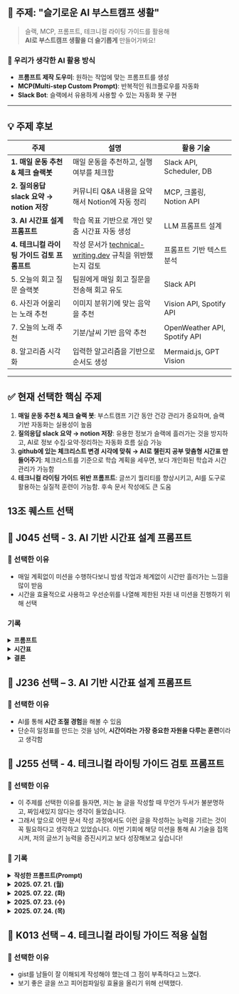 ## 📌 주제: "슬기로운 AI 부스트캠프 생활"

> 슬랙, MCP, 프롬프트, 테크니컬 라이팅 가이드를 활용해  
> **AI로 부스트캠프 생활을 더 슬기롭게** 만들어가봐요!

### 🤔 우리가 생각한 AI 활용 방식

- **프롬프트 제작 도우미**: 원하는 작업에 맞는 프롬프트를 생성
- **MCP(Multi-step Custom Prompt)**: 반복적인 워크플로우를 자동화
- **Slack Bot**: 슬랙에서 유용하게 사용할 수 있는 자동화 봇 구현

---

## 💡 주제 후보

| 주제                                        | 설명                                                                                                 | 활용 기술                    |
| ------------------------------------------- | ---------------------------------------------------------------------------------------------------- | ---------------------------- |
| **1. 매일 운동 추천 & 체크 슬랙봇**         | 매일 운동을 추천하고, 실행 여부를 체크함                                                             | Slack API, Scheduler, DB     |
| **2. 질의응답 slack 요약 → notion 저장**    | 커뮤니티 Q&A 내용을 요약해서 Notion에 자동 정리                                                      | MCP, 크롤링, Notion API      |
| **3. AI 시간표 설계 프롬프트**              | 학습 목표 기반으로 개인 맞춤 시간표 자동 생성                                                        | LLM 프롬프트 설계            |
| **4. 테크니컬 라이팅 가이드 검토 프롬프트** | 작성 문서가 [technical-writing.dev](https://technical-writing.dev/index.html) 규칙을 위반했는지 검토 | 프롬프트 기반 텍스트 분석    |
| 5. 오늘의 회고 질문 슬랙봇                  | 팀원에게 매일 회고 질문을 전송해 회고 유도                                                           | Slack API                    |
| 6. 사진과 어울리는 노래 추천                | 이미지 분위기에 맞는 음악을 추천                                                                     | Vision API, Spotify API      |
| 7. 오늘의 노래 추천                         | 기분/날씨 기반 음악 추천                                                                             | OpenWeather API, Spotify API |
| 8. 알고리즘 시각화                          | 입력한 알고리즘을 기반으로 순서도 생성                                                               | Mermaid.js, GPT Vision       |

---

## ✅ 현재 선택한 핵심 주제

1. **매일 운동 추천 & 체크 슬랙 봇**: 부스트캠프 기간 동안 건강 관리가 중요하며, 슬랙 기반 자동화는 실용성이 높음
2. **질의응답 slack 요약 → notion 저장**: 유용한 정보가 슬랙에 흘러가는 것을 방지하고, AI로 정보 수집·요약·정리하는 자동화 흐름 실습 가능
3. **github에 있는 체크리스트 변경 시각에 맞춰 → AI로 챌린지 공부 맞춤형 시간표 만들어주기**: 체크리스트를 기준으로 학습 계획을 세우면, 보다 개인화된 학습과 시간 관리가 가능함
4. **테크니컬 라이팅 가이드 위반 프롬프트**: 글쓰기 퀄리티를 향상시키고, AI를 도구로 활용하는 실질적 훈련이 가능함. 후속 문서 작성에도 큰 도움

## 13조 퀘스트 선택

## 📅 J045 선택 - 3. AI 기반 시간표 설계 프롬프트

### 📌 선택한 이유

- 매일 계획없이 미션을 수행하다보니 밤샘 작업과 체계없이 시간만 흘러가는 느낌을 많이 받음
- 시간을 효율적으로 사용하고 우선순위를 나열해 제한된 자원 내 미션을 진행하기 위해 선택

### 기록

<details>
<summary><strong>프롬프트</strong></summary>
💬 너는 미션 매니저야. 내가 공부해야 할 키워드와 구현해야 할 사항을 알려주면 그걸 토대로 시간표 목록을 짜줘. 12~14시는 설계,14~19시는 구현이야. 이걸 참고해서 만들어줘

💬 근데 구현만 하는게 아니라 구현하기 위해 학습 시간을 가져야 해. 그러니 받은 키워드를 어떻게 학습해야 하는지를 고려해서 시간표를 만들어줘. 근데 반드시 모든 해야 하는 행동들에 대해 우선순위를 매겨서 어느 한 쪽에 시간을 쏟게 만들지 말아줘. 그리고 내가 너가 보내준 시간표를 토대로 행동했을 때 길에서 벗어나지 않게 해줘

💬 객체지향 프로그래밍,다형성,클래스, 보드게임 구현

</details>
<details>
<summary><strong>시간표</strong></summary>
- 12:00 ~ 12:30
  - 객체지향 프로그래밍(OOP) 4대 원칙 학습 (추상화, 캡슐화, 상속, 다형성)
  - 현실 세계 예시로 이해해보기 (예: 플레이어, 게임판 등)
- 12:30 ~ 13:00
  - 만들 보드게임의 요구사항 분석
  - 필요한 객체 목록 정리 (Player, Game, Board 등)
  - 각 객체의 역할과 책임 정의
- 13:00 ~ 13:30
  - 클래스 간 관계 설계 (상속, 포함 등)
  - 생성자, 필드, 메서드 시그니처 구상
- 13:30 ~ 14:00
  - 다형성이 필요한 부분 식별
  - 추상 클래스 또는 인터페이스 설계 (Player, takeTurn() 등)
- 14:00 ~ 14:30
  - Player, Board, Game 클래스 기본 뼈대 구현
  - 설계한 필드와 메서드 틀 잡기
- 14:30 ~ 15:00
  - 추상 클래스 Player 만들고
  - HumanPlayer, AIPlayer 같은 하위 클래스 구현
- 15:00 ~ 16:00
  - 턴 관리, 주사위 이동 등 기본 게임 흐름 로직 구현
- 16:00 ~ 17:00
  - 다형성 적용: 각 플레이어 타입에 맞는 takeTurn() 구현
- 17:00 ~ 18:00
  - 전체 게임 실행 및 디버깅
  - 종료 조건, 예외 처리 등 점검
- 18:00 ~ 19:00
  - 리팩토링: 중복 제거, 책임 분리, 메서드 정리
  - 클래스 구조 개선
</details>
<details>
<summary><strong>결론</strong></summary>
AI를 통해 시간표를 생성했지만, 유동성이 포함되어 있지 않고 우선순위에 따른 시간 분배가 되어 있지 않아 시간표 대로 미션을 진행하는데 어려움이 있었다. 이후 미션을 진행에 집중하느라 시간표를 더이상 생성하지 않았는데 같은 미션을 진행한 J236님께선 시간별로 나눈게 아닌 작업 별 소요 시간을 분배하는 식으로 시간표를 만드신걸 보고 이러한 방향이 실천하는데 있어 가능성이 높을 것 같다!
</details>

## 📅 J236 선택 – 3. AI 기반 시간표 설계 프롬프트

### 📌 선택한 이유

- AI를 통해 **시간 조절 경험**을 해볼 수 있음
- 단순히 일정표를 만드는 것을 넘어, **시간이라는 가장 중요한 자원을 다루는 훈련**이라고 생각함

## 📅 J255 선택 - 4. 테크니컬 라이팅 가이드 검토 프롬프트

### 📌 선택한 이유

- 이 주제를 선택한 이유를 들자면, 저는 늘 글을 작성할 때 무언가 두서가 불분명하고, 짜임새있지 않다는 생각이 들었습니다.
- 그래서 앞으로 어떤 문서 작성 과정에서도 이런 글을 작성하는 능력을 기르는 것이 꼭 필요하다고 생각하고 있었습니다. 이번 기회에 해당 미션을 통해 AI 기술을 접목시켜, 저의 글쓰기 능력을 증진시키고 보다 성장해보고 싶습니다!

### 📒 기록

<details>

<summary><strong>작성한 프롬프트(Prompt)</strong></summary>

#### 프롬프트 마크다운(Markdown)

```
아래 테크니컬 라이팅 원칙을 기준으로 내가 작성한 문서를 점검해줘.

1. 명확성 (Clear): 오해 없이 바로 이해할 수 있는지, 용어나 표현이 혼란스럽지 않은지.
2. 간결성 (Concise): 불필요하거나 중복된 문장이 없는지, 핵심만 전달하는지.
3. 자연스러움 (Casual): 실제 말하는 것처럼 자연스럽고 딱딱하지 않은지.
4. 존중과 신뢰 (Respect): 독자를 위하는 톤앤매너인지, 강요하거나 무시하는 표현은 없는지.
5. 공감과 감정 (Emotional): 독자의 상황과 감정을 고려했는지.

또한 아래 8가지 글쓰기 실천 원칙도 점검해줘.

- Predictable hint: 사용자가 다음 흐름을 예측할 수 있도록 했는가?
- Weed cutting: 의미 없는 단어나 군더더기를 제거했는가?
- Remove empty sentences: 내용 없는 문장을 줄였는가?
- Focus on key message: 핵심 메시지가 잘 드러나는가?
- Easy to speak: 말하듯 자연스럽게 읽히는가?
- Suggest over force: 강요하는 표현보다 제안하는 방식인가?
- Universal words: 누구나 쉽게 이해할 수 있는 단어를 썼는가?
- Find hidden emotion: 사용자 감정에 대한 고려가 담겼는가?

또한 아래 원칙들도 점검해줘.

- 모르거나 불확실한 정보는 추측하지 말고 '모르겠습니다' 라고 답변해줘.
- 창작된 내용이나 근거가 없는 정보는 절대 포함하지 마.
- 공식 문서, 뉴스, 논문 등 출처가 명확한 정보만 제공해줘.
- 복잡한 내용은 단계별로 순서 있게 작성해줘.

[작성한 문서 시작]
---

---
[작성한 문서 끝]

항목별로 개선이 필요한 부분이 있다면 구체적인 문장과 함께 어떻게 고치면 좋을지에 대해서도 알려줘.
```

</details>

<details>

<summary><strong>2025. 07. 21. (월)</strong></summary>

#### 기존 내용

- [Gist Link](https://gist.github.com/letscoding2472/77df9b57a01c505c249ef2c11d3b0d81)

#### 답변 내용

아주 좋은 테크니컬 문서입니다. 전체적으로 명확하고 친절하며, 구조화도 잘 되어 있어 독자가 빠르게 개념을 파악할 수 있도록 구성되어 있습니다. 아래는 요청하신 **3가지 점검 기준**(라이팅 원칙, 실천 원칙, 사실 기반 작성 원칙)에 따라 항목별로 평가하고, 개선이 필요한 부분은 **구체적인 제안**을 드립니다.

---

## ✅ \[1] 테크니컬 라이팅 5대 원칙 평가

| 원칙            | 평가    | 피드백 및 예시                                                                                                                                                                                      |
| --------------- | ------- | --------------------------------------------------------------------------------------------------------------------------------------------------------------------------------------------------- |
| **명확성**      | 🟢 우수 | 대부분 문장이 명확하며 기술 용어도 잘 정의되어 있습니다. 다만 `"사용자 명령 처리 → 종료 여부 확인 → AI 공격"` 같은 문장은 구체적인 흐름이 조금 더 자연스럽게 설명될 수 있습니다. → 제안: 아래 참고. |
| **간결성**      | 🟡 보통 | 전체적으로 잘 정리되어 있으나, 일부 중복 표현 및 문장 길이 조정이 필요합니다. 예: `"게임 클래스 Game 구현"` → 클래스 이름 중복.                                                                     |
| **자연스러움**  | 🟢 우수 | 말하듯이 부드럽게 작성되어 읽기 편합니다. 일부 문장은 어투만 살짝 다듬으면 더욱 좋아질 수 있습니다.                                                                                                 |
| **존중과 신뢰** | 🟢 우수 | 친절하고 안내적인 톤이 잘 유지되어 있습니다. 사용자에게 부담을 주는 표현이 없습니다.                                                                                                                |
| **공감과 감정** | 🟢 우수 | 사용자의 입장에서 설명 순서를 잡고 있으며, `"추후 리팩토링 이후..."` 등의 예측 언급도 공감이 느껴집니다.                                                                                            |

---

## ✅ \[2] 글쓰기 실천 원칙 8가지

| 실천 원칙                  | 평가              | 개선 포인트                                                                                                                                  |
| -------------------------- | ----------------- | -------------------------------------------------------------------------------------------------------------------------------------------- |
| **Predictable hint**       | 🟢 좋음           | 전체 흐름이 잘 짜여 있어 다음 내용을 예측하기 쉽습니다.                                                                                      |
| **Weed cutting**           | 🟡 일부 개선 필요 | `"게임 클래스 Game 구현"` 같은 중복 표현, `"이 파일은 다음과 같은 모듈들을 import 하여 사용합니다"` 같은 군더더기 문장을 정리할 수 있습니다. |
| **Remove empty sentences** | 🟢 좋음           | 비어 있는 문장은 거의 없습니다.                                                                                                              |
| **Focus on key message**   | 🟢 좋음           | 메서드, 역할, 흐름 등 핵심 메시지가 잘 전달됩니다.                                                                                           |
| **Easy to speak**          | 🟢 자연스러움     | 읽는 느낌도 자연스럽고 쉽게 말하듯 읽힙니다.                                                                                                 |
| **Suggest over force**     | 🟢 좋음           | `~할 수 있습니다`, `입력 시`, `설명하겠습니다` 등 제안 형태가 잘 사용되고 있습니다.                                                          |
| **Universal words**        | 🟢 좋음           | 어려운 용어나 은어 없이 쉬운 단어가 주로 사용되었습니다.                                                                                     |
| **Find hidden emotion**    | 🟢 좋음           | `"추후 설명을 추가하겠습니다"` 같은 언급은 배려의 표현으로 사용자 감정을 고려한 흔적입니다.                                                  |

---

## ✅ \[3] 정확성과 신뢰 원칙

| 원칙                       | 평가         | 개선 제안                                                                                                                                              |
| -------------------------- | ------------ | ------------------------------------------------------------------------------------------------------------------------------------------------------ |
| **모르면 모른다고 말하기** | 🟢 해당 없음 | 이 문서에는 불확실한 정보를 추측하는 표현이 없습니다.                                                                                                  |
| **창작된 내용 배제**       | 🟢 양호      | 기술 설명은 코드 기반으로 정확하게 작성되어 있습니다.                                                                                                  |
| **출처 기반 작성**         | 🟢 적절      | 코드에 대한 설명이므로 출처 필요 없음. 다만, 추후 외부 API 등 설명 시는 문서 참조 권장.                                                                |
| **단계적 설명**            | 🟡 개선 여지 | `play()` 메서드 설명 부분에서 흐름이 `"→"` 기호로 압축되어 있어, 실제 초심자 입장에서는 좀 더 단계적으로 나열하면 더 좋을 수 있습니다. 아래 예시 참고. |

---

## 📌 세부 개선 제안 (문장 중심)

### 1. 중복 표현 제거 (간결성 개선)

**원문**:

> 게임 클래스 Game 구현

**개선안**:

> Game 클래스 구현
> (클래스 이름이 이미 ‘Game’이므로 중복 제거)

---

### 2. 더 자연스러운 흐름의 문장 제안

**원문**:

> 한 턴은 사용자 명령 처리 → 종료 여부 확인 → AI 공격 → 종료 여부 확인 순서로 구성됩니다.

**개선안**:

> 한 턴은 사용자의 명령을 처리하고, 게임 종료 여부를 확인한 뒤, AI의 공격과 종료 여부 확인까지 이어지는 흐름으로 구성됩니다.
> (말하듯 자연스럽게 재구성)

---

### 3. 문장 간결화 (weed cutting)

**원문**:

> 이 파일은 다음과 같은 모듈들을 import 하여 사용합니다.

**개선안**:

> 이 파일은 다음 모듈들을 사용합니다.
> (자연스럽고 짧게 정리)

---

### 4. 사용자 감정에 더 다가가는 표현 추가

**원문**:

> 추후 리팩토링 이후에 각 파일에 대해서도 설명을 추가하겠습니다.

**개선안**:

> 현재 일부 파일은 리팩토링 중이라 설명이 부족할 수 있습니다. 이후 더 자세한 내용을 추가해드릴게요.
> (‘설명 부족할 수 있음’에 대한 사전 공감 표시)

---

### 5. 더 쉬운 단어 선택

**원문**:

> `사용자는 다음 형식으로 명령어를 입력할 수 있습니다`

**개선안**:

> 명령어는 이렇게 입력하면 됩니다
> (형식적 문장을 말하듯 부드럽게 바꾸는 예)

---

## 🧾 요약 제안

### 🔧 수정이 권장되는 주요 항목 요약:

- 중복 표현 제거 (`게임 클래스 Game 구현` → `Game 클래스 구현`)
- 군더더기 제거 (`import 하여 사용합니다` → `사용합니다`)
- 문장 더 말하듯 자연스럽게 (`→` 나열 대신 문장 연결)
- 감정적 고려 표현 강화 (`부족할 수 있습니다`, `추가해드릴게요`)
- 명령조 표현 줄이기 (`입력할 수 있습니다` → `입력하면 됩니다`)

---

## ✅ 전체 총평

현재 작성하신 문서는 **구조가 뛰어나고**, **기술 내용을 초보자도 이해할 수 있을 만큼 잘 설명**하고 있으며, **사용자 관점의 배려도 느껴지는 좋은 문서**입니다. 다듬으면 바로 배포 가능한 수준입니다.

다만 일부 표현을 더 간결하고 자연스럽게 다듬는다면 훨씬 더 매끄러운 글이 됩니다. 위 제안들을 반영해 다듬으면 더욱 읽기 좋은 테크니컬 문서가 될 것입니다. 필요하다면 제가 직접 수정 버전으로 리라이팅도 도와드릴 수 있습니다!

</details>

<details>

<summary><strong>2025. 07. 22. (화)</strong></summary>

#### 답변 내용

당신이 작성한 문서는 전체적으로 명확하고 구조화도 잘 되어 있습니다. 그러나 테크니컬 라이팅의 기준과 8가지 실천 원칙에 따라 더 개선할 수 있는 부분도 분명히 있습니다. 아래에 각 항목별 점검 결과와 함께 구체적인 개선 제안도 드립니다.

---

## ✅ **1. 테크니컬 라이팅 원칙 점검**

| 원칙                        | 평가                | 설명 및 제안                                                                                                                                                                                                                                                      |
| --------------------------- | ------------------- | ----------------------------------------------------------------------------------------------------------------------------------------------------------------------------------------------------------------------------------------------------------------- |
| **명확성 (Clear)**          | 👍 대부분 명확      | 다만 `파일 및 디렉토리는 각각 다음과 같은 속성을 가짐:` 이후 설명이 누락되어 있어, 예시와의 연결이 다소 뜬금없이 느껴질 수 있습니다. 예: <br> **개선 제안:** “예를 들어, 파일은 이름, 크기, 인코딩, 내용 등을 포함하고 있습니다.” 같은 연결 문장을 추가해 주세요. |
| **간결성 (Concise)**        | 👍 우수             | 군더더기 없이 필요한 정보만 정리되어 있습니다. 단, 일부 중복 제거 가능. 예: `"파일 및 디렉토리는 각각 다음과 같은 속성을 가짐:"` → "파일과 디렉토리의 주요 속성은 다음과 같습니다."                                                                               |
| **자연스러움 (Casual)**     | ⚠️ 다소 기술 문서적 | 문장 톤이 전반적으로 딱딱합니다. 설명부에 한두 문장 정도 말하듯 톤을 추가해주면 더 친근해질 수 있습니다. 예: `"디렉토리 구조 예시"` 앞에 `"아래는 실제 예시입니다."` 같은 문장을 추가.                                                                            |
| **존중과 신뢰 (Respect)**   | 👍 있음             | 강요하거나 위협적인 표현 없이 정보 제공에 집중되어 있습니다.                                                                                                                                                                                                      |
| **공감과 감정 (Emotional)** | ⚠️ 부족             | 문서 자체가 기술 설명 위주라 공감 요소는 거의 없습니다. 예를 들어 CLI 명령어 부분에 `"간단한 명령어로 디렉토리와 파일을 만들 수 있어요!"` 같은 안내 문장을 덧붙이면 초보 사용자 입장에서 부담이 줄어듭니다.                                                       |

---

## ✅ **2. 8가지 글쓰기 실천 원칙 점검**

| 원칙                       | 평가                           | 설명 및 제안                                                                                                                                                                              |
| -------------------------- | ------------------------------ | ----------------------------------------------------------------------------------------------------------------------------------------------------------------------------------------- |
| **Predictable hint**       | 👍 잘 유도됨                   | 구성 요소, 저장 포맷, 메서드 등 흐름이 예측 가능하게 정리됨.                                                                                                                              |
| **Weed cutting**           | 👍 잘 정리됨                   | 의미 없는 표현은 보이지 않음. 다만 `"디렉토리 구조 예시"` 아래 JSON이 예제인지 설명인지 명확하지 않음 → `예시:`를 강조하거나 `"이 구조는 JSON 포맷으로 저장됩니다.”` 같은 안내 추가 추천. |
| **Remove empty sentences** | 👍 불필요한 문장 없음          | 간결하게 핵심 전달됨.                                                                                                                                                                     |
| **Focus on key message**   | 👍 좋음                        | 문단별로 목적이 명확히 드러남.                                                                                                                                                            |
| **Easy to speak**          | ⚠️ 일부 개선 여지              | `"구조 내 파일들 추출"` 같은 표현은 다소 기계적 → `"전체 구조에서 파일들을 모아 반환합니다"`처럼 부드럽게 바꾸면 좋음.                                                                    |
| **Suggest over force**     | 👍 해당 없음                   | 강요하는 문장은 없음.                                                                                                                                                                     |
| **Universal words**        | ⚠️ 일부 용어는 초심자에게 생소 | `"호스트로 저장"`, `"마운트"`, `"메타데이터"` 같은 용어는 초보자에게 설명 필요. 하단에 짧게 용어 설명 또는 툴팁 표기 추천.                                                                |
| **Find hidden emotion**    | ⚠️ 공감 부족                   | 감정적 고려는 거의 없음. `"npm install"` 같은 실행 예시에 `"처음 실행하시는 분은 이 명령어부터 시작해 주세요."` 같은 안내가 들어가면 친절함이 더해짐.                                     |

---

## ✅ **3. 기타 원칙 점검**

| 원칙                                        | 평가                            | 설명                                                                                                                                                      |
| ------------------------------------------- | ------------------------------- | --------------------------------------------------------------------------------------------------------------------------------------------------------- |
| **모르거나 불확실한 정보는 추측하지 말 것** | ✅ 해당 없음                    |                                                                                                                                                           |
| **근거 없는 창작 금지**                     | ✅ 모든 내용이 코드 기반 정보   |                                                                                                                                                           |
| **출처가 명확한 정보만 제공**               | ✅ 자체 코드 기준 설명으로 충실 |                                                                                                                                                           |
| **복잡한 내용은 단계별로**                  | ⚠️ 일부 요약 설명 없음          | 예: `#save()` 등 메서드는 함수명만 있고 동작 설명이 너무 간단함. 한 줄짜리 설명이라도 `"파일 구조를 JSON 형태로 직렬화하여 저장합니다.”` 정도는 추가 추천 |

---

## ✨ 구체적인 개선 제안 예시

### 기존 문장:

> `파일 및 디렉토리는 각각 다음과 같은 속성을 가짐:`

### 개선안:

> `파일과 디렉토리는 이름, 크기, 인코딩 등의 속성을 가지고 있으며, 이 정보는 JSON 구조로 저장됩니다.`

---

### 기존 메서드 요약 (간단 설명만 있음):

> `#save()`: 파일, 디렉토리, 메타데이터 저장

### 개선안:

> `#save()`: 현재 메모리 상의 디렉토리 구조와 파일 내용을 JSON 형태로 저장 파일(`.dat`, `.dir`, `.info`)에 기록합니다.

---

### 기존 CLI 명령어 소개:

> `read <path>`: 파일 내용 출력

### 개선안:

> `read <path>`: 해당 경로의 파일을 읽어 내용을 출력합니다. 텍스트 파일의 경우 콘솔에 그대로 표시됩니다.

---

### 기존 실행 명령어 섹션:

> `> npm install`

### 개선안:

````md
```bash
# 필요한 모듈 설치 (최초 1회)
npm install

# 가상 파일 시스템 실행
npm start

# 테스트 실행
npm test
```
````

```

---

## 🧾 최종 요약

| 평가 항목 | 상태 | 메모 |
|-----------|------|------|
| 명확성 | 👍 | 예시 연결 문장 보완 필요 |
| 간결성 | 👍 | 군더더기 거의 없음 |
| 자연스러움 | ⚠️ | 일부 문장은 부드러운 말투로 개선 가능 |
| 존중과 신뢰 | 👍 | 강요 없이 정보 중심 |
| 공감과 감정 | ⚠️ | 초보자 시선에서 약간의 설명 보완 필요 |
| 예측 가능 흐름 | 👍 | 전체 구조와 순서 좋음 |
| 군더더기 제거 | 👍 | 불필요 표현 없음 |
| 빈 문장 제거 | 👍 | 문장마다 정보 있음 |
| 핵심 메시지 | 👍 | 파트별로 잘 정리 |
| 말하듯 읽히는가 | ⚠️ | 자연스러운 문장 몇 개 보완 필요 |
| 강요 대신 제안 | 👍 | 강요하는 문장 없음 |
| 쉬운 단어 사용 | ⚠️ | 일부 기술 용어 보완 필요 |
| 감정 고려 | ⚠️ | 사용자 배려 톤 추가 추천 |

---
```

</details>

<details>

<summary><strong>2025. 07. 23. (수)</strong></summary>

#### 답변 내용

아래는 작성하신 문서를 기반으로, 제시하신 **테크니컬 라이팅 원칙 5가지**와 **글쓰기 실천 원칙 8가지**, 그리고 **추가 명시된 작성 원칙들**에 따라 전반적인 점검과 개선 제안입니다.

---

## ✅ 1. 테크니컬 라이팅 5원칙 평가

### ① 명확성 (Clear) ✅

- **강점**: 구현 목적, 자료구조의 동작 방식, 입출력 예시가 명확하게 잘 설명되어 있음. 함수명도 실제 코드 그대로 명시되어 있어서 이해하기 쉬움.
- **개선 제안**:

  - `그래프 다이어그램(Graph Diagram)`은 시각자료로 좋은 시도지만, 캡션이나 간단한 설명이 없어 초심자는 맥락을 이해하기 어려울 수 있습니다.

    > 💡 개선안: “아래 다이어그램은 append 시 LinkedList 구조가 어떻게 변형되는지를 시각적으로 보여줍니다.”처럼 목적을 간단히 서술.

---

### ② 간결성 (Concise) ⚠️

- **강점**: 대부분 핵심 정보만 잘 추려서 작성됨.
- **개선 제안**:

  - 다소 **중복적인 표현**이 여러 곳에서 발견됩니다.

    - 예:

      > "createBook(...) - 새 책 객체 생성 - 책의 메타데이터를 담는 단순 객체"
      > → `"새 책 객체 생성 (책의 메타데이터를 담는 단순 객체)"` 로 통합 가능.

  - `"입력"` - `"출력"` 포맷 반복은 좋지만, \*\*불필요한 말머리 나열(ex: “입력 - books (LinkedList) - 기본값: 새로운 LinkedList”)\*\*는 줄여도 의미가 흐려지지 않음.

    > 💡 개선안: `"books: LinkedList (기본값: 새로운 LinkedList)"` 식으로 한 줄 요약 가능.

---

### ③ 자연스러움 (Casual) ⚠️

- **관찰**: 설명 대부분이 기술적 설명문 형태라 **말하듯 자연스럽다기보단 문서 중심의 딱딱한 표현**이 주를 이룸.
- **개선 제안**:

  - 예:

    > "해당 위치에 새로운 노드 삽입 → 이후 노드는 그대로 연결"
    > → `"새 노드를 그 위치에 끼워 넣고, 뒤쪽 노드는 그대로 이어집니다"`처럼 구어체에 가깝게 표현 가능.

  - `"즉,"`, `"당연히"`, `"물론"` 같은 표현은 구어체에 가까우나, 기술 문서에서는 지나치게 설명적으로 보일 수 있습니다. 자연스러우면서도 약간 더 객관적으로 다듬으면 좋습니다.

    > 💡 예: `"즉, 해당 대여자(lenter)가 이미 대여하지 않았을 것"` → `"이때, 사용자는 같은 책을 중복 대여할 수 없습니다."`

---

### ④ 존중과 신뢰 (Respect) ✅

- **강점**: 전체적으로 **독자의 시점을 고려하며 강요나 무시하는 표현 없이** 설명하고 있음. 특히 함수 사용법을 명확히 안내하며, 독자가 구현 과정을 신뢰할 수 있도록 상세한 예시를 제공.
- **개선점** 없음.

---

### ⑤ 공감과 감정 (Emotional) ⚠️

- **관찰**: 대부분의 설명이 기술적이고 구조적이지만, **사용자가 왜 이런 설계를 쓰는지**, 혹은 **사용자가 겪을 수 있는 혼란**에 대해 감정적으로 공감하는 문장은 거의 없음.
- **개선 제안**:

  - 예:

    > "부수 작용(Side Effect) 가 발생하지 않기에, 테스트(Test), 디버깅(Debugging) 에 매우 용이한 구조입니다."
    > → `"함수가 외부 상태를 바꾸지 않기 때문에, 디버깅할 때 예기치 못한 문제로 당황할 일이 줄어듭니다."`처럼 사용자 경험에 감정을 얹을 수 있음.

---

## ✅ 2. 글쓰기 실천 8원칙 평가

### ✅ Predictable hint

- 섹션 제목이 기능에 따라 잘 정리되어 있고, 함수 이름도 그 기능을 암시하여 사용자가 흐름을 따라가기 쉬움.

---

### ⚠️ Weed cutting

- 일부 구문은 의미는 있으나 간결하게 다듬을 수 있음.

  - 예: `"책 목록을 순회하며 콜백 함수 실행"` → `"책 목록마다 콜백을 실행"` 또는 `"모든 책에 대해 콜백 수행"`.

---

### ✅ Remove empty sentences

- 불필요한 문장은 거의 없음. 다만 일부 설명이 의미가 겹쳐 **통합 가능**한 경우가 있음.

---

### ⚠️ Focus on key message

- 핵심 메시지가 분명하지만, 강조가 부족함.

  - 예: `"Opened Hashing 구조로 HashMap 데이터 구조를 구현하기로 결정했습니다."`
    → **왜 Opened Hashing인가?** 라는 이유가 짧게라도 담기면 더 설득력 있음.

    > 💡 개선안: `"값 충돌 시에도 체이닝으로 유연하게 처리할 수 있기 때문에 Opened Hashing을 선택했습니다."`

---

### ⚠️ Easy to speak

- 문장이 서술형 문어체 중심이라 실제 말하듯 자연스럽지 않음.

  - 개선 예: `"값이 채워질수록 계속해서 Depth 가 깊어지는 구조라서..."` → `"값이 많아질수록 구조가 깊어지고..."`

---

### ✅ Suggest over force

- 전체적으로 강요 없이 제안의 형태로 작성되어 있음.

---

### ✅ Universal words

- 고급 용어는 필요한 경우에만 쓰이며, 보충 설명도 대부분 동반함.

---

### ⚠️ Find hidden emotion

- 설계 이유는 잘 드러나지만, 사용자의 **심리적 니즈**(불안, 실수 방지, 효율 추구 등)에 공감하는 문장은 부족함.

  - 예: `"불변성을 유지합니다 → 따라서 원본을 훼손할 걱정 없이 데이터를 다룰 수 있습니다."` 같은 문장이 감정에 반응하는 설명이 될 수 있음.

---

## ✅ 3. 명시된 작성 원칙 점검

| 항목                                   | 점검 결과                           |
| -------------------------------------- | ----------------------------------- |
| ❓ 모르는 건 "모르겠습니다"라고 썼는가 | ✅ 관련 없음                        |
| 🚫 근거 없는 추측은 배제했는가         | ✅ 모두 구현 기반 설명              |
| 📚 출처 기반 정보인가                  | ✅ 자체 코드 기준 설명              |
| 🔢 단계적으로 구성했는가               | ✅ 구조 및 예시가 체계적으로 나열됨 |

---

## ✍️ 전반적인 개선 제안 요약

| 항목             | 예시                                                       | 개선 제안                                            |
| ---------------- | ---------------------------------------------------------- | ---------------------------------------------------- |
| 중복 표현        | `"책 객체 생성 - 책의 메타데이터를 담는 단순 객체"`        | 한 줄 요약 or 병합                                   |
| 문어체 표현      | `"값이 채워질수록 계속해서 Depth 가 깊어지는 구조라서..."` | `"값이 많아질수록 구조가 깊어져서..."`               |
| 감정적 공감 부족 | `"Side Effect 가 발생하지 않기에 테스트에 용이"`           | `"예상치 못한 변화로 디버깅에 헤매지 않아도 됩니다"` |
| 설명 누락        | `"Opened Hashing 구조로 구현"`                             | 선택 이유 간단히 명시                                |

</details>

<details>

<summary><strong>2025. 07. 24. (목)</strong></summary>

#### 답변 내용

아래는 사용자가 작성한 문서에 대해 각 기준에 따라 점검한 상세 피드백입니다. 전체적으로 정보 전달은 명확하고 구조도 좋지만, 일부 문장 표현이나 톤에서 개선할 수 있는 여지가 보입니다.

---

## ✅ **테크니컬 라이팅 5대 원칙 기준 평가**

### 1. **명확성 (Clear)**

**👍 잘된 점**

- "Atomics 사용 (동기화된 증가)" vs "Atomics 미사용 (비동기적 증가)"처럼 비교 구도가 명확합니다.
- 각 단계의 로직이 구체적이고 순차적으로 설명되어 있습니다.

**🔧 개선 제안**

- `"주기적으로 로깅 및 sleep() 처리 삽입"` → sleep이라는 함수가 직접 구현한 것인지, Node.js의 타이머를 말하는 건지 애매합니다.
  **→ 수정 제안**: `"주기적으로 로그를 출력하고, setTimeout을 사용해 일시 정지하여 스케줄링 간섭(Interrupt)을 유도"`
- `"상태 보고"` → 구체성이 떨어집니다. 어떤 상태를 보고하는지 한 문장 추가해도 좋습니다.
  **→ 수정 제안**: `"작업 완료 여부를 Main Thread로 전달"`

---

### 2. **간결성 (Concise)**

**👍 잘된 점**

- 군더더기 없이 핵심 중심으로 작성되어 있습니다.
- 리스트 형태로 정보를 분리해 가독성도 좋습니다.

**🔧 개선 제안**

- `"모든 handler 는 반드시 emitter 를 통해 호출"` → "모든 handler는 emitter를 통해서만 호출됨" 등으로 축약 가능합니다.
  **→ 수정 제안**: `"모든 handler는 emitter를 통해서만 실행됩니다."`
- `"3가지 전송 방식"` 아래의 항목들도 bullet만 달고 짧게 지나가서, 의미 파악이 어려울 수 있습니다. 각각 한 줄씩 덧붙이는 게 낫습니다.
  예:

  ```md
  - sync: 이벤트가 즉시 실행됨
  - async: 이벤트가 비동기로 실행되며 완료 상태를 알려주는 `isCompleted` 플래그 포함
  - delay: 지정된 시간(ms) 후에 이벤트가 실행됨
  ```

---

### 3. **자연스러움 (Casual)**

**👍 잘된 점**

- 너무 딱딱하지 않고 간결하게 설명되어 있습니다.
- 명령어 부분도 마크다운으로 자연스럽게 표현됨.

**🔧 개선 제안**

- `"전달받은 isUsingAtomics 여부에 따라 다음 로직 분기"` → 말투가 조금 딱딱합니다.
  **→ 수정 제안**: `"isUsingAtomics 값에 따라 동작 방식이 달라집니다."`
- `"Race Condition 발생"` → 이 말 자체는 정확하지만, 너무 선언적이라 약간 설명을 곁들이면 좋습니다.
  **→ 수정 제안**: `"여러 스레드가 동시에 값을 수정하면서 Race Condition이 발생할 수 있습니다."`

---

### 4. **존중과 신뢰 (Respect)**

**👍 잘된 점**

- 명령이나 강요 없이 정보 중심적으로 잘 전달되어 있습니다.
- 사용법도 깔끔하게 정리되어 있어 친절한 인상을 줍니다.

**🔧 개선 제안 없음**
→ 이 기준은 잘 충족하고 있습니다.

---

### 5. **공감과 감정 (Emotional)**

**🔧 개선 여지 있음**

- 독자의 시행착오나 궁금증을 미리 고려한 배려가 살짝 부족합니다.
- 예를 들어 `"Atomics 사용"` 파트에서 **왜** 사용하는지를 설명하는 한 문장이 있으면 공감 요소가 보완됩니다.
  **→ 수정 제안**: `"Race Condition을 방지하기 위해 Atomics를 사용합니다. 이는 멀티스레드 환경에서 안정적인 값 증가를 보장합니다."`

---

## ✍️ **글쓰기 실천 원칙 기준 평가**

### ✅ 잘 적용된 원칙

- **Weed cutting**, **Remove empty sentences**: 군더더기 없이 명료합니다.
- **Suggest over force**: 명령조가 아니라 가이드 중심이라 매우 좋습니다.
- **Universal words**: 쉬운 용어를 잘 사용했습니다.
- **Easy to speak**: 대부분 문장이 말하듯 자연스럽습니다.

### 🔍 개선할 수 있는 원칙

- **Predictable hint**
  예: `"3가지 전송 방식"`이라는 제목만 보면 구체적인 기대 흐름이 잘 안 잡힙니다.
  **→ 수정 제안**: `"이벤트는 상황에 따라 세 가지 방식으로 전송할 수 있습니다: 즉시 실행, 비동기 실행, 지연 실행"`

- **Focus on key message**

  - "비동기 이벤트매니저" 섹션의 메시지가 무엇인지 분명히 드러나지 않음.
    **→ 수정 제안**: `"이벤트 처리를 동기/비동기/지연 방식으로 유연하게 다룰 수 있는 이벤트 매니저입니다."` 등으로 핵심 메시지를 도입부에 넣어주세요.

- **Find hidden emotion**

  - 예를 들어 `"Race Condition 발생"`이라는 기술적인 말보다는 `"동기화를 하지 않으면 예기치 않은 결과가 발생할 수 있습니다."` 같은 표현이 감정 요소를 더 반영합니다.

---

## 📌 원칙 기반 마무리 점검

- [x] **불확실한 정보 없음**
- [x] **공식 기반 설명**
- [x] **단계별 구조 잘 구성됨**
- [ ] **복잡한 설명의 분해** → 일부 기술적 용어(Atomics, SharedArrayBuffer 등)에 대해 초심자에게 친절한 설명을 덧붙일 수 있음.

---

## ✨ 총평 및 예시 수정

### 총평

> 전반적으로 구조가 명확하고, 정보도 잘 정리되어 있어 좋은 문서입니다. 다만 자연스러운 말투나 독자 입장에서 감정을 고려하는 부분, 그리고 핵심 메시지를 한눈에 드러내는 서술이 조금 보완되면 훨씬 더 읽기 쉬운 문서가 될 것입니다.

</details>

## 📅 K013 선택 – 4. 테크니컬 라이팅 가이드 적용 실험

### 📌 선택한 이유

- gist를 남들이 잘 이해되게 작성해야 했는데 그 점이 부족하다고 느꼈다.
- 보기 좋은 글을 쓰고 피어컴파일링 효율을 올리기 위해 선택했다.
